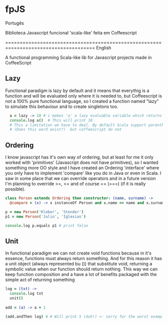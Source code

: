 fpJS
====

Portugês

Biblioteca Javascript funcional 'scala-like' feita em Coffeescript

=====================================================================================
English

A functional programming Scala-like lib for Javascript projects made in CoffeeScript

## Lazy

Functional paradigm is lazy by default and it means that everythig is a function and will be evaluated only where it is needed to, but Coffeescript is not a 100% pure functional language, so I created a function named "lazy" to simulate this behaviour and to create singletons too.

```coffeescript
  a = lazy -> 10 # i makes 'a' a lazy evaluable variable which returns 10
  console.log a()  # This will print 10
  # This a limitation we have to deal. By default Scala support parenthesesless 
  # (Does this word exist?)  but coffeescript do not
```

## Ordering
I know javascript has it's own way of ordering, but at least for me it only worked with 'primitives' (Javascript does not have primitives), so I wanted something more OO style and I have created an Ordering 'interface' where you only have to implement 'compare' like you do in Java or even in Scala. I saw in some place that we can override operators and in a future version I'm planning to override >=, <= and of course == (===) (if it is really possible).

```coffeescript
class Person extends Ordering then constructor: (name, surname) ->
  @compare = (x) -> x instanceOf Person and x.name == name and x.surname == surname

p = new Person('Kleber', 'Stender')
p1 = new Person('Julio', 'Iglesias')

console.log p.equals p1 # print false
```

## Unit
In functional paradigm we can not create void functions because in it's essence, functions must always return something. And for this reason it has a unit object (always represented bu ()) that substitute void, returning a symbolic value when our function should return nothing. This way we can keep function composition and a have a lot of benefits packaged with the simple act of returning something

```coffeescript
log = (txt) -> 
  console.log txt
  unit()
  
add = (a) -> a + 1

(add.andThen log) 4 # Will print 5 (duh!) <- sorry for the worst example possible
```
